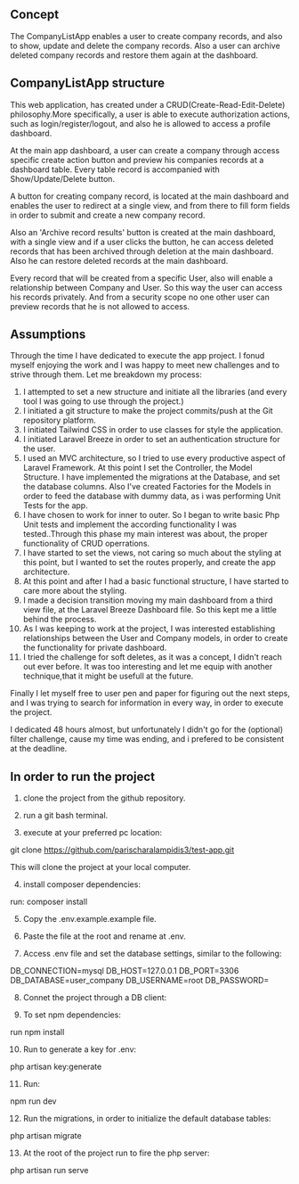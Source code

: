 ## Concept

The CompanyListApp enables a user to create company records, and also to show, update and delete the company records. Also a user can archive deleted company records and restore them again at the dashboard.

## CompanyListApp structure

This web application, has created under a CRUD(Create-Read-Edit-Delete) philosophy.More specifically, a user is able to execute authorization actions, such as login/register/logout, and also he is allowed to access a profile dashboard.

At the main app dashboard, a user can create a company through access specific create action button and preview his companies records at a dashboard table.
Every table record is accompanied with Show/Update/Delete button.

A button for creating company record, is located at the main dashboard and enables the user to redirect at a single view, and from there to  fill form fields in order to submit and create a new company record.

Also an 'Archive record results' button is created at the main dashboard, with a single view and if a user clicks the button, he can access deleted records that has been archived through deletion at the main dashboard. Also he can restore deleted records at the main dashboard.

Every record that will be created from a specific User, also will enable a relationship between Company and User. So this way the user can access his records privately. And from a security scope no one other user can preview records that he is not allowed to access.


## Assumptions

Through the time I have dedicated to execute the app project. I fonud myself enjoying the work and I was happy to meet new challenges and to strive through them. 
Let me breakdown my process:
1. I attempted to set a new structure and initiate all the libraries (and every tool I was going to use through the project.)
2. I initiated a git structure to make the project commits/push at the Git repository platform.
3. I initiated Tailwind CSS in order to use classes for style the application.
4. I initiated Laravel Breeze in order to set an authentication structure for the user.
5. I used an MVC architecture, so I tried to use every productive aspect of Laravel Framework. At this point I set the  Controller, the Model Structure.
I have implemented the migrations at the Database, and set the database columns. Also I've created Factories for the Models in order to feed the database with dummy data, as i was performing Unit Tests for the app.
6. I have chosen to work for inner to outer. So I began to write basic Php Unit tests and  implement the according functionality I was tested..Through this phase my main interest was about, the proper functionality of CRUD operrations.
7. I have started to set the views, not caring so much about the styling at this point, but I wanted to set the routes properly, and create the app architecture.
8. At this point and after I had a basic functional structure, I have started to care more about the styling.
9. I made a decision transition moving my main dashboard from a third view file, at the Laravel Breeze Dashboard file. So this kept me a little behind the process. 
9. As I was keeping to work at the project, I was interested establishing  relationships between the User and Company models, in order to create the functionality for private dashboard.
10. I tried the challenge for soft deletes, as it was a concept, I didn't reach out ever before. It was too interesting and let me equip with another technique,that it might be usefull at the future.

Finally I let myself free to user pen and paper for figuring out the next steps, and I was trying to search for information in every way, in order to execute the project.

I dedicated 48 hours almost, but unfortunately I didn't go for the (optional) filter challenge, cause my time was ending, and i prefered to be consistent at the deadline.


## In order to run the project

1. clone the project from the github repository.

2. run a git bash terminal.

3. execute at your preferred pc location:

git clone https://github.com/parischaralampidis3/test-app.git

This will clone the project at your local computer.

4. install composer dependencies:

run: composer install

5. Copy the .env.example.example file.

6. Paste the file at the root and rename at .env.

7. Access .env file and set the database settings, similar to the following:

DB_CONNECTION=mysql
DB_HOST=127.0.0.1
DB_PORT=3306
DB_DATABASE=user_company
DB_USERNAME=root
DB_PASSWORD=

8. Connet the project through a DB client:

9. To set npm dependencies:

run npm install

10. Run to generate a key for .env:

php artisan key:generate

11. Run:

npm run dev

12. Run the migrations, in order to initialize the default database tables:

php artisan migrate


13. At the root of the project run to fire the php server:

php artisan run serve
 



